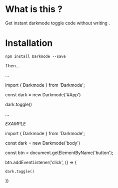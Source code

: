 # What is this ?

Get instant darkmode toggle code without writing .

# Installation

`npm install Darkmode --save`

Then...

...

import { Darkmode } from 'Darkmode';

const dark = new Darkmode('#App')

dark.toggle()

...

_EXAMPLE_

import { Darkmode } from 'Darkmode';

const dark = new Darkmode('body')

const btn = document.getElementByName('button');

btn.addEventListener('click', () => {

    dark.toggle()

})
